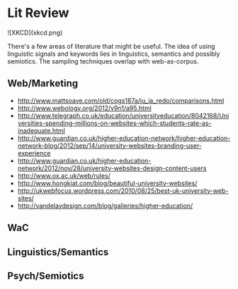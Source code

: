 Lit Review
==========

<div style="center">
![XKCD](xkcd.png)
</div>

There's a few areas of literature that might be useful.  The idea of using linguistic signals and keywords lies in linguistics, semantics and possibly semiotics.  The sampling techniques overlap with web-as-corpus.


Web/Marketing
-------------
 * http://www.mattsoave.com/old/cogs187a/iu_ia_redo/comparisons.html
 * http://www.webology.org/2012/v9n1/a95.html
 * http://www.telegraph.co.uk/education/universityeducation/8042168/Universities-spending-millions-on-websites-which-students-rate-as-inadequate.html
 * http://www.guardian.co.uk/higher-education-network/higher-education-network-blog/2012/sep/14/university-websites-branding-user-experience
 * http://www.guardian.co.uk/higher-education-network/2012/nov/28/university-websites-design-content-users
 * http://www.ox.ac.uk/web/rules/
 * http://www.hongkiat.com/blog/beautiful-university-websites/
 * http://ukwebfocus.wordpress.com/2010/08/25/best-uk-university-web-sites/
 * http://vandelaydesign.com/blog/galleries/higher-education/

WaC
---

Linguistics/Semantics
---------------------

Psych/Semiotics
---------------

